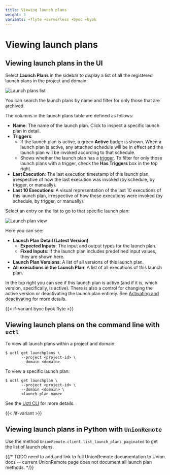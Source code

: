 ```yaml
---
title: Viewing launch plans
weight: 3
variants: +flyte +serverless +byoc +byok
---
```


# Viewing launch plans

## Viewing launch plans in the UI

Select **Launch Plans** in the sidebar to display a list of all the registered launch plans in the project and domain:

![Launch plans list](/_static/images/user-guide/core-concepts/launch-plans/viewing-launch-plans/launch-plans-list.png)

You can search the launch plans by name and filter for only those that are archived.

The columns in the launch plans table are defined as follows:

* **Name**: The name of the launch plan. Click to inspect a specific launch plan in detail.
* **Triggers**:
  * If the launch plan is active, a green **Active** badge is shown. When a launch plan is active, any attached schedule will be in effect and the launch plan will be invoked according to that schedule.
  * Shows whether the launch plan has a [trigger](./reactive-workflows.md). To filter for only those launch plans with a trigger, check the **Has Triggers** box in the top right.
* **Last Execution**: The last execution timestamp of this launch plan, irrespective of how the last execution was invoked (by schedule, by trigger, or manually).
* **Last 10 Executions**: A visual representation of the last 10 executions of this launch plan, irrespective of how these executions were invoked (by schedule, by trigger, or manually).

Select an entry on the list to go to that specific launch plan:

![Launch plan view](/_static/images/user-guide/core-concepts/launch-plans/viewing-launch-plans/launch-plan-view.png)

Here you can see:
* **Launch Plan Detail (Latest Version)**:
  * **Expected Inputs**: The input and output types for the launch plan.
  * **Fixed Inputs**: If the launch plan includes predefined input values, they are shown here.
* **Launch Plan Versions**: A list of all versions of this launch plan.
* **All executions in the Launch Plan**: A list of all executions of this launch plan.

In the top right you can see if this launch plan is active (and if it is, which version, specifically, is active). There is also a control for changing the active version or deactivating the launch plan entirely.
See [Activating and deactivating](./activating-and-deactivating.md) for more details.

{{< if-variant byoc byok flyte >}}

## Viewing launch plans on the command line with `uctl`

To view all launch plans within a project and domain:

```shell
$ uctl get launchplans \
       --project <project-id> \
       --domain <domain>
```


To view a specific launch plan:

```shell
$ uctl get launchplan \
       --project <project-id> \
       --domain <domain> \
       <launch-plan-name>
```


See the [Uctl CLI](../../../api-reference/uctl-cli/index.md) for more details.

{{< /if-variant >}}

## Viewing launch plans in Python with `UnionRemote`

Use the method `UnionRemote.client.list_launch_plans_paginated` to get the list of launch plans.

{{/* TODO need to add and link to full UnionRemote documentation to Union docs -- current UnionRemote page does not document all launch plan methods. */}}
